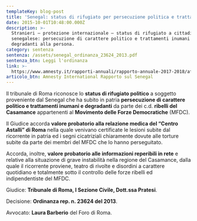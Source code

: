 ```yaml
---
templateKey: blog-post
title: 'Senegal: status di rifugiato per persecuzione politica e trattamento inumano'
date: 2015-10-01T10:48:00.000Z
description: >-
  Stranieri – protezione internazionale – status di rifugiato a cittadino
  senegalese: persecuzione di carattere politico e trattamenti inumani e
  degradanti alla persona.
category: sentenza
sentenza: /assets/senegal_ordinanza_23624_2013.pdf
sentenza_btn: Leggi l'ordinanza
link: >-
  https://www.amnesty.it/rapporti-annuali/rapporto-annuale-2017-2018/africa/senegal/
articolo_btn: Amnesty International Rapporto sul Senegal
---
```

Il tribunale di Roma riconosce lo **status di rifugiato politico** a soggetto proveniente dal Senegal che ha subito in patria **persecuzione di carattere politico e trattamenti inumani e degradanti** da parte dei c.d. **ribelli del Casamance** appartenenti al **Movimento delle Forze Democratiche** (MFDC).

Il Giudice accorda **valore probatorio alla relazione medica del “Centro Astalli” di Roma** nella quale venivano certificate le lesioni subite dal ricorrente in patria ed i segni cicatriziali chiaramente dovute alle torture subite da parte dei membri del MFDC che lo hanno perseguitato.

Accorda, inoltre, **valore probatorio alle informazioni reperibili in rete** e relative alla situazione di grave instabilità nella regione del Casamance, dalla quale il ricorrente proviene, teatro di rivolte e disordini a carattere quotidiano e totalmente sotto il controllo delle forze ribelli ed indipendentiste del MFDC.

Giudice: **Tribunale di Roma, I Sezione Civile, Dott.ssa Pratesi**.

Decisione: **Ordinanza rep. n. 23624 del 2013**.

Avvocato: **Laura Barberio** del Foro di Roma.

